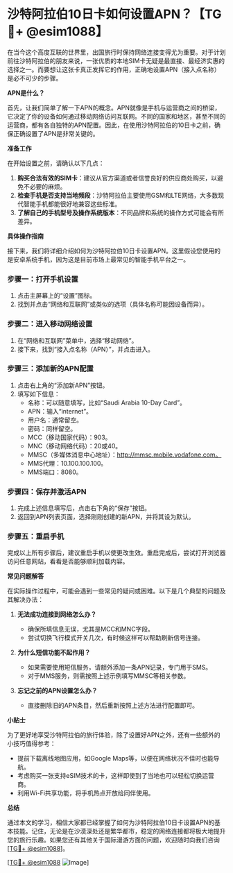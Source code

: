 # 沙特阿拉伯10日卡如何设置APN？【TG💪+ @esim1088】

在当今这个高度互联的世界里，出国旅行时保持网络连接变得尤为重要。对于计划前往沙特阿拉伯的朋友来说，一张优质的本地SIM卡无疑是最直接、最经济实惠的选择之一。而要想让这张卡真正发挥它的作用，正确地设置APN（接入点名称）是必不可少的步骤。

**APN是什么？**

首先，让我们简单了解一下APN的概念。APN就像是手机与运营商之间的桥梁，它决定了你的设备如何通过移动网络访问互联网。不同的国家和地区，甚至不同的运营商，都有各自独特的APN配置。因此，在使用沙特阿拉伯的10日卡之前，确保正确设置了APN是非常关键的。

**准备工作**

在开始设置之前，请确认以下几点：

1. **购买合法有效的SIM卡**：建议从官方渠道或者信誉良好的供应商处购买，以避免不必要的麻烦。
2. **检查手机是否支持当地频段**：沙特阿拉伯主要使用GSM和LTE网络，大多数现代智能手机都能很好地兼容这些标准。
3. **了解自己的手机型号及操作系统版本**：不同品牌和系统的操作方式可能会有所差异。

**具体操作指南**

接下来，我们将详细介绍如何为沙特阿拉伯10日卡设置APN。这里假设您使用的是安卓系统手机，因为这是目前市场上最常见的智能手机平台之一。

### 步骤一：打开手机设置

1. 点击主屏幕上的“设置”图标。
2. 找到并点击“网络和互联网”或类似的选项（具体名称可能因设备而异）。

### 步骤二：进入移动网络设置

1. 在“网络和互联网”菜单中，选择“移动网络”。
2. 接下来，找到“接入点名称（APN）”，并点击进入。

### 步骤三：添加新的APN配置

1. 点击右上角的“添加新APN”按钮。
2. 填写如下信息：
   - 名称：可以随意填写，比如“Saudi Arabia 10-Day Card”。
   - APN：输入“internet”。
   - 用户名：通常留空。
   - 密码：同样留空。
   - MCC（移动国家代码）：903。
   - MNC（移动网络代码）：20或40。
   - MMSC（多媒体消息中心地址）：http://mmsc.mobile.vodafone.com。
   - MMS代理：10.100.100.100。
   - MMS端口：8080。

### 步骤四：保存并激活APN

1. 完成上述信息填写后，点击右下角的“保存”按钮。
2. 返回到APN列表页面，选择刚刚创建的新APN，并将其设为默认。

### 步骤五：重启手机

完成以上所有步骤后，建议重启手机以使更改生效。重启完成后，尝试打开浏览器访问任意网站，看看是否能够顺利加载内容。

**常见问题解答**

在实际操作过程中，可能会遇到一些常见的疑问或困难。以下是几个典型的问题及其解决办法：

1. **无法成功连接到网络怎么办？**
   - 确保所填信息无误，尤其是MCC和MNC字段。
   - 尝试切换飞行模式开关几次，有时候这样可以帮助刷新信号连接。

2. **为什么短信功能不起作用？**
   - 如果需要使用短信服务，请额外添加一条APN记录，专门用于SMS。
   - 对于MMS服务，则需按照上述示例填写MMSC等相关参数。

3. **忘记之前的APN设置怎么办？**
   - 直接删除旧的APN条目，然后重新按照上述方法进行配置即可。

**小贴士**

为了更好地享受沙特阿拉伯的旅行体验，除了设置好APN之外，还有一些额外的小技巧值得参考：

- 提前下载离线地图应用，如Google Maps等，以便在网络状况不佳时也能导航。
- 考虑购买一张支持eSIM技术的卡，这样即使到了当地也可以轻松切换运营商。
- 利用Wi-Fi共享功能，将手机热点开放给同伴使用。

**总结**

通过本文的学习，相信大家都已经掌握了如何为沙特阿拉伯10日卡设置APN的基本技能。记住，无论是在沙漠深处还是繁华都市，稳定的网络连接都将极大地提升您的旅行乐趣。如果您还有其他关于国际漫游方面的问题，欢迎随时向我们咨询[[TG💪+ @esim1088](https://t.me/s/esim1088)]。

[[TG💪+ @esim1088](https://t.me/s/esim1088) ![Image](https://i.postimg.cc/4NQfJmqS/Snipaste-2025-05-13-00-14-12.png)]